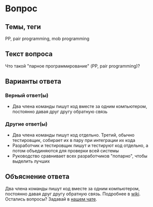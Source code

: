 # Вопрос

## Темы, теги

PP, pair programming, mob programming

## Текст вопроса

Что такой "парное программирование" (PP, pair programming)?

## Варианты ответа

### Верный ответ(ы)

* Два члена команды пишут код вместе за одним компьютером, постоянно давая друг другу обратную связь

### Другие ответ(ы)

* Два члена команды пишут код отдельно. Третий, обычно тестировщик, собирает их в пару при интеграции их кода
* Разработчик и тестировщик пишут и тестируют код отдельно, а потом объединяются для проверки всей системы
* Руководство сравнивает всех разработчиков "попарно", чтобы выделить лучших

## Объяснение ответа

Два члена команды пишут код вместе за одним компьютером, постоянно давая друг другу обратную связь. Подробнее в [wiki](https://technical-excellence.ru/wiki/PairProgramming). Остались вопросы? Задавай в [нашем чате](https://t.me/technicalexcellenceru).
